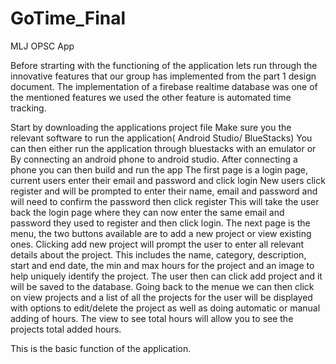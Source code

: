 # GoTime_Final
MLJ OPSC App

Before strarting with the functioning of the application lets run through the innovative 
features that our group has implemented from the part 1 design document. 
The implementation of a firebase realtime database was one of the mentioned features we used
the other feature is automated time tracking.

Start by downloading the applications project file
Make sure you the relevant software to run the application( Android Studio/ BlueStacks)
You can then either run the application through bluestacks with an emulator or
By connecting an android phone to android studio.
After connecting a phone you can then build and run the app
The first page is a login page, current users enter their email and password and click login
New users click register and will be prompted to enter their name, email and password and 
will need to confirm the password then click register
This will take the user back the login page where they can now enter the same email and password
they used to register and then click login.
The next page is the menu, the two buttons available are to add a new project or view existing ones.
Clicking add new project will prompt the user to enter all relevant details about the project. 
This includes the name, category, description, start and end date, the min and max hours for the project
and an image to help uniquely identify the project.
The user then can click add project and it will be saved to the database.
Going back to the menue we can then click on view projects and a list of all the projects for the user will 
be displayed with options to edit/delete the project as well as doing automatic or manual adding of hours.
The view to see total hours will allow you to see the projects total added hours.

This is the basic function of the application.
